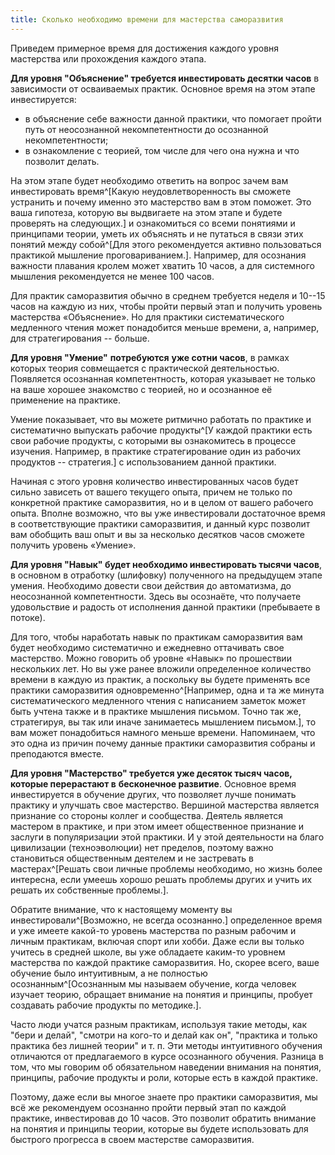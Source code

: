 ```yaml
---
title: Сколько необходимо времени для мастерства саморазвития
---
```


Приведем примерное время для достижения каждого уровня мастерства или
прохождения каждого этапа.

**Для уровня "Объяснение" требуется инвестировать десятки часов** в
зависимости от осваиваемых практик. Основное время на этом этапе
инвестируется:

-   в объяснение себе важности данной практики, что помогает пройти путь
    от неосознанной некомпетентности до осознанной некомпетентности;
-   в ознакомление с теорией, том числе для чего она нужна и что
    позволит делать.

На этом этапе будет необходимо ответить на вопрос зачем вам
инвестировать время^[Какую неудовлетворенность вы
сможете устранить и почему именно это мастерство вам в этом поможет. Это
ваша гипотеза, которую вы выдвигаете на этом этапе и будете проверять на
следующих.] и ознакомиться со всеми понятиями и
принципами теории, уметь их объяснять и не путаться в связи этих понятий
между собой^[Для этого рекомендуется активно
пользоваться практикой мышление проговариванием.].
Например, для осознания важности плавания кролем может хватить 10 часов,
а для системного мышления рекомендуется не менее 100 часов.

Для практик саморазвития обычно в среднем требуется неделя и 10--15
часов на каждую из них, чтобы пройти первый этап и получить уровень
мастерства «Объяснение». Но для практики систематического медленного
чтения может понадобится меньше времени, а, например, для
стратегирования -- больше.

**Для уровня "Умение"** **потребуются** **уже сотни часов**, в рамках
которых теория совмещается с практической деятельностью. Появляется
осознанная компетентность, которая указывает не только на ваше хорошее
знакомство с теорией, но и осознанное её применение на практике.

Умение показывает, что вы можете ритмично работать по практике и
систематично выпускать рабочие продукты^[У каждой
практики есть свои рабочие продукты, с которыми вы ознакомитесь в
процессе изучения. Например, в практике стратегирование один из рабочих
продуктов -- стратегия.] с использованием данной
практики.

Начиная с этого уровня количество инвестированных часов будет сильно
зависеть от вашего текущего опыта, причем не только по конкретной
практике саморазвития, но и в целом от вашего рабочего опыта. Вполне
возможно, что вы уже инвестировали достаточное время в соответствующие
практики саморазвития, и данный курс позволит вам обобщить ваш опыт и вы
за несколько десятков часов сможете получить уровень «Умение».

**Для уровня "Навык" будет необходимо инвестировать тысячи часов**, в
основном в отработку (шлифовку) полученного на предыдущем этапе умения.
Необходимо довести свои действия до автоматизма, до неосознанной
компетентности. Здесь вы осознаёте, что получаете удовольствие и радость
от исполнения данной практики (пребываете в потоке).

Для того, чтобы наработать навык по практикам саморазвития вам будет
необходимо систематично и ежедневно оттачивать свое мастерство. Можно
говорить об уровне «Навык» по прошествии нескольких лет. Но вы уже ранее
вложили определенное количество времени в каждую из практик, а поскольку
вы будете применять все практики саморазвития
одновременно^[Например, одна и та же минута
систематического медленного чтения с написанием заметок может быть
учтена также и в практике мышления письмом. Точно так же, стратегируя,
вы так или иначе занимаетесь мышлением письмом.], то вам
может понадобиться намного меньше времени. Напоминаем, что это одна из
причин почему данные практики саморазвития собраны и преподаются вместе.

**Для уровня "Мастерство" требуется уже десяток тысяч часов,** **которые
перерастают в** **бесконечное развитие**. Основное время инвестируется в
обучение других, что позволяет лучше понимать практику и улучшать свое
мастерство. Вершиной мастерства является признание со стороны коллег и
сообщества. Деятель является мастером в практике, и при этом имеет
общественное признание и заслуги в популяризации этой практики. И у этой
деятельности на благо цивилизации (техноэволюции) нет пределов, поэтому
важно становиться общественным деятелем и не застревать в
мастерах^[Решать свои личные проблемы необходимо, но
жизнь более интересна, если умеешь хорошо решать проблемы других и учить
их решать их собственные проблемы.].

Обратите внимание, что к настоящему моменту вы
инвестировали^[Возможно, не всегда
осознанно.] определенное время и уже имеете какой-то
уровень мастерства по разным рабочим и личным практикам, включая спорт
или хобби. Даже если вы только учитесь в средней школе, вы уже обладаете
каким-то уровнем мастерства по каждой практике саморазвития. Но, скорее
всего, ваше обучение было интуитивным, а не полностью
осознанным^[Осознанным мы называем обучение, когда
человек изучает теорию, обращает внимание на понятия и принципы, пробует
создавать рабочие продукты по методике.].

Часто люди учатся разным практикам, используя такие методы, как "бери и
делай", "смотри на кого-то и делай как он", "практика и только практика
без лишней теории" и т. п. Эти методы интуитивного обучения отличаются
от предлагаемого в курсе осознанного обучения. Разница в том, что мы
говорим об обязательном наведении внимания на понятия, принципы, рабочие
продукты и роли, которые есть в каждой практике.

Поэтому, даже если вы многое знаете про практики саморазвития, мы всё же
рекомендуем осознанно пройти первый этап по каждой практике,
инвестировав до 10 часов. Это позволит обратить внимание на понятия и
принципы теории, которые вы будете использовать для быстрого прогресса в
своем мастерстве саморазвития.

